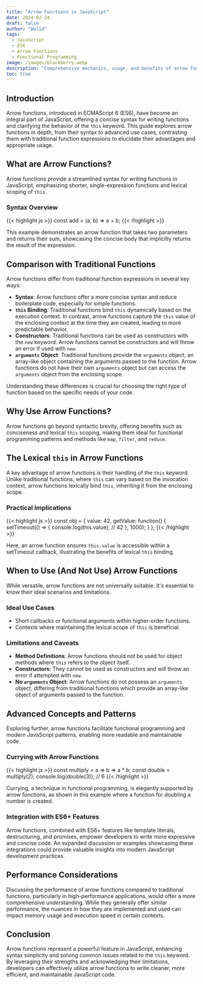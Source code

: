 ```yaml
---
title: "Arrow Functions in JavaScript"
date: 2024-02-24
draft: false
author: "Walid"
tags:
  - JavaScript
  - ES6
  - Arrow Functions
  - Functional Programming
image: /images/blackberry.webp
description: "Comprehensive mechanics, usage, and benefits of arrow functions in JavaScript, with enriched practical examples, advanced concepts, performance considerations, and comparison with traditional functions."
toc: true
---
```


## Introduction

Arrow functions, introduced in ECMAScript 6 (ES6), have become an integral part of JavaScript, offering a concise syntax for writing functions and clarifying the behavior of the `this` keyword. This guide explores arrow functions in depth, from their syntax to advanced use cases, contrasting them with traditional function expressions to elucidate their advantages and appropriate usage.

## What are Arrow Functions?

Arrow functions provide a streamlined syntax for writing functions in JavaScript, emphasizing shorter, single-expression functions and lexical scoping of `this`.

### Syntax Overview

{{< highlight js >}}
const add = (a, b) => a + b;
{{< /highlight >}}

This example demonstrates an arrow function that takes two parameters and returns their sum, showcasing the concise body that implicitly returns the result of the expression.

## Comparison with Traditional Functions

Arrow functions differ from traditional function expressions in several key ways:

- **Syntax**: Arrow functions offer a more concise syntax and reduce boilerplate code, especially for simple functions.
- **`this` Binding**: Traditional functions bind `this` dynamically based on the execution context. In contrast, arrow functions capture the `this` value of the enclosing context at the time they are created, leading to more predictable behavior.
- **Constructors**: Traditional functions can be used as constructors with the `new` keyword. Arrow functions cannot be constructors and will throw an error if used with `new`.
- **`arguments` Object**: Traditional functions provide the `arguments` object, an array-like object containing the arguments passed to the function. Arrow functions do not have their own `arguments` object but can access the `arguments` object from the enclosing scope.

Understanding these differences is crucial for choosing the right type of function based on the specific needs of your code.

## Why Use Arrow Functions?

Arrow functions go beyond syntactic brevity, offering benefits such as conciseness and lexical `this` scoping, making them ideal for functional programming patterns and methods like `map`, `filter`, and `reduce`.

## The Lexical `this` in Arrow Functions

A key advantage of arrow functions is their handling of the `this` keyword. Unlike traditional functions, where `this` can vary based on the invocation context, arrow functions lexically bind `this`, inheriting it from the enclosing scope.

### Practical Implications

{{< highlight js >}}
const obj = {
  value: 42,
  getValue: function() {
    setTimeout(() => {
      console.log(this.value); // 42
    }, 1000);
  }
};
{{< /highlight >}}

Here, an arrow function ensures `this.value` is accessible within a setTimeout callback, illustrating the benefits of lexical `this` binding.

## When to Use (And Not Use) Arrow Functions

While versatile, arrow functions are not universally suitable. It's essential to know their ideal scenarios and limitations.

### Ideal Use Cases

- Short callbacks or functional arguments within higher-order functions.
- Contexts where maintaining the lexical scope of `this` is beneficial.

### Limitations and Caveats

- **Method Definitions**: Arrow functions should not be used for object methods where `this` refers to the object itself.
- **Constructors**: They cannot be used as constructors and will throw an error if attempted with `new`.
- **No `arguments` Object**: Arrow functions do not possess an `arguments` object, differing from traditional functions which provide an array-like object of arguments passed to the function.

## Advanced Concepts and Patterns

Exploring further, arrow functions facilitate functional programming and modern JavaScript patterns, enabling more readable and maintainable code.

### Currying with Arrow Functions

{{< highlight js >}}
const multiply = a => b => a * b;
const double = multiply(2);
console.log(double(3)); // 6
{{< /highlight >}}

Currying, a technique in functional programming, is elegantly supported by arrow functions, as shown in this example where a function for doubling a number is created.

### Integration with ES6+ Features

Arrow functions, combined with ES6+ features like template literals, destructuring, and promises, empower developers to write more expressive and concise code. An expanded discussion or examples showcasing these integrations could provide valuable insights into modern JavaScript development practices.

## Performance Considerations

Discussing the performance of arrow functions compared to traditional functions, particularly in high-performance applications, would offer a more comprehensive understanding. While they generally offer similar performance, the nuances in how they are implemented and used can impact memory usage and execution speed in certain contexts.

## Conclusion

Arrow functions represent a powerful feature in JavaScript, enhancing syntax simplicity and solving common issues related to the `this` keyword. By leveraging their strengths and acknowledging their limitations, developers can effectively utilize arrow functions to write cleaner, more efficient, and maintainable JavaScript code.
